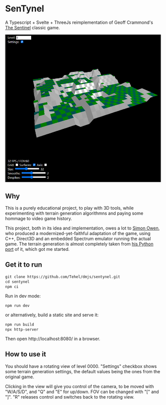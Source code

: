 # SenTynel

A Typescript + Svelte + ThreeJs reimplementation of Geoff Crammond's [The
Sentinel](<https://en.wikipedia.org/wiki/The_Sentinel_(video_game)>) classic game.

![preview of level 0](preview.png 'Level 0')

## Why

This is a purely educational project, to play with 3D tools, while experimenting with terrain generation algorithmns and paying some hommage to video game history.

This project, both in its idea and implementation, owes a lot to [Simon Owen](https://github.com/simonowen), who produced a modernized-yet-faithful adaptation of the game, using C++, Direct3D and an embedded Spectrum emulator running the actual game. The terrain generation is almost completely taken from [his Python port](https://github.com/simonowen/sentland) of it, which got me started.

## Get it to run

```
git clone https://github.com/Tehel/dmjs/sentynel.git
cd sentynel
npm ci
```

Run in dev mode:

```
npm run dev
```

or alternatively, build a static site and serve it:

```
npm run build
npx http-server
```

Then open http://localhost:8080/ in a browser.

## How to use it

You should have a rotating view of level 0000. "Settings" checkbox shows some terrain generation settings, the default values being the ones from the original game.

Clicking in the view will give you control of the camera, to be moved with "W/A/S/D", and "Q" and "E" for up/down. FOV can be changed with "\[" and "\]". "R" releases control and switches back to the rotating view.
